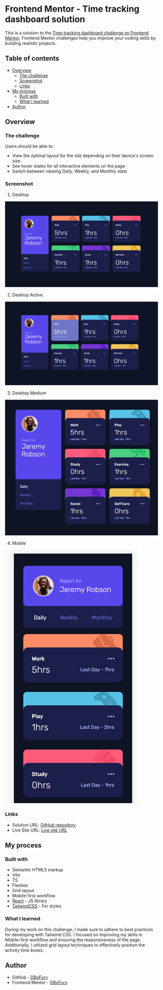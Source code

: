 # Frontend Mentor - Time tracking dashboard solution

This is a solution to the [Time tracking dashboard challenge on Frontend Mentor](https://www.frontendmentor.io/challenges/time-tracking-dashboard-UIQ7167Jw). Frontend Mentor challenges help you improve your coding skills by building realistic projects.

## Table of contents

- [Overview](#overview)
  - [The challenge](#the-challenge)
  - [Screenshot](#screenshot)
  - [Links](#links)
- [My process](#my-process)
  - [Built with](#built-with)
  - [What I learned](#what-i-learned)
- [Author](#author)

## Overview

### The challenge

Users should be able to:

- View the optimal layout for the site depending on their device's screen size
- See hover states for all interactive elements on the page
- Switch between viewing Daily, Weekly, and Monthly stats

### Screenshot

1. Desktop

![Desktop](./screenshots/Desktop.PNG)

2. Desktop Active

![Desktop-Active](./screenshots/Desktop-Active.PNG)

3. Desktop Medium

![Desktop-Medium](./screenshots/Desktop-Medium.PNG)

4. Mobile

![Mobile](./screenshots/Mobile.PNG)

### Links

- Solution URL: [GitHub repository](https://github.com/DBoFury/frontend-mentor-challenges/tree/main/src/app/time-tracking-dashboard)
- Live Site URL: [Live site URL](https://dbofury.github.io/frontend-mentor-challenges/time-tracking-dashboard)

## My process

### Built with

- Semantic HTML5 markup
- Vite
- TS
- Flexbox
- Grid layout
- Mobile-first workflow
- [React](https://reactjs.org/) - JS library
- [TailwindCSS](https://tailwindcss.com/) - For styles

### What I learned

During my work on this challenge, I made sure to adhere to best practices for developing with Tailwind CSS. I focused on improving my skills in Mobile-first workflow and ensuring the responsiveness of the page. Additionally, I utilized grid layout techniques to effectively position the activity time boxes.

## Author

- GitHub - [DBoFury](https://github.com/DBoFury)
- Frontend Mentor - [DBoFury](https://www.frontendmentor.io/profile/DBoFury)
